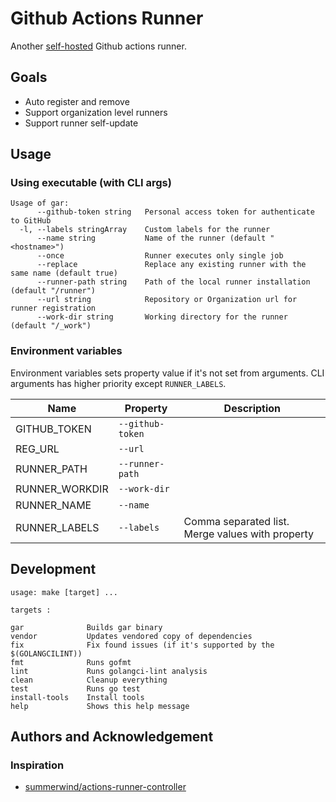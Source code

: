 # Github Actions Runner

Another [self-hosted](https://help.github.com/en/github/automating-your-workflow-with-github-actions/hosting-your-own-runners) Github actions runner.

## Goals

- Auto register and remove
- Support organization level runners
- Support runner self-update

## Usage

### Using executable (with CLI args)

```
Usage of gar:
      --github-token string   Personal access token for authenticate to GitHub
  -l, --labels stringArray    Custom labels for the runner
      --name string           Name of the runner (default "<hostname>")
      --once                  Runner executes only single job
      --replace               Replace any existing runner with the same name (default true)
      --runner-path string    Path of the local runner installation (default "/runner")
      --url string            Repository or Organization url for runner registration
      --work-dir string       Working directory for the runner (default "/_work")
```

### Environment variables

Environment variables sets property value if it's not set from arguments. CLI arguments has higher priority except `RUNNER_LABELS`.

| Name           | Property         | Description                                      |
|----------------|------------------|--------------------------------------------------|
| GITHUB_TOKEN   | `--github-token` |                                                  |
| REG_URL        | `--url`          |                                                  |
| RUNNER_PATH    | `--runner-path`  |                                                  |
| RUNNER_WORKDIR | `--work-dir`     |                                                  |
| RUNNER_NAME    | `--name`         |                                                  |
| RUNNER_LABELS  | `--labels`       | Comma separated list. Merge values with property |

## Development

```
usage: make [target] ...

targets : 

gar              Builds gar binary
vendor           Updates vendored copy of dependencies
fix              Fix found issues (if it's supported by the $(GOLANGCILINT))
fmt              Runs gofmt
lint             Runs golangci-lint analysis
clean            Cleanup everything
test             Runs go test
install-tools    Install tools
help             Shows this help message
```

## Authors and Acknowledgement

### Inspiration

- [summerwind/actions-runner-controller](https://github.com/summerwind/actions-runner-controller)

